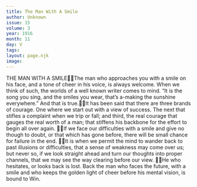 ```yaml
---
title: The Man With A Smile
author: Unknown
issue: 15
volume: 3
year: 1916
month: 11
day: V
tags:
layout: page.njk
image:
---
```

THE MAN WITH A SMILEThe man who approaches you with a smile on his face, and a tone of cheer in his voice, is always welcome. When we think of such, the worlds of a well known writer comes to mind. “It is the song you sing, and the smiles you wear, that’s a-making the sunshine everywhere.” And that is true.It has been said that there are three brands of courage. One where we start out with a view of success. The next that stifles a complaint when we trip or fall; and third, the real courage that gauges the real worth of a man; that stiffens his backbone for the effort to begin all over again. If we face our difficulties with a smile and give no though to doubt, or that which has gone before, there will be small chance for failure in the end. It is when we permit the mind to wander back to past illusions or difficulties, that a sense of weakness may come over us; but never so, if we look straight ahead and turn our thoughts into proper channels, that we may see the way clearing before our view. He who hesitates, or looks back is lost. Back the man who faces the future, with a smile and who keeps the golden light of cheer before his mental vision, is bound to Win. 
